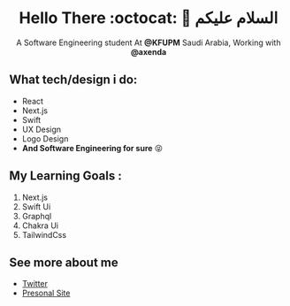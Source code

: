 <div align="center">
  
# Hello There  :octocat:  🎨  السلام عليكم    

A Software Engineering student At **@KFUPM** Saudi Arabia, Working with **@axenda**

</div>

## What tech/design i do:
- React 
- Next.js
- Swift 
- UX Design 
- Logo Design
- **And Software Engineering for sure** 😝

## My Learning Goals :
1.  Next.js 
2.  Swift Ui 
3.  Graphql 
4.  Chakra Ui
5.  TailwindCss

## See more about me
- [Twitter](https://twitter.com/Abdullah_Mzaien)
- [Presonal Site](https://dal.Design)

